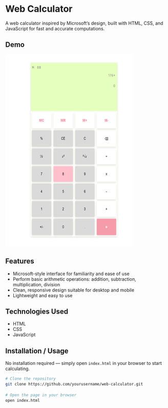 # Web Calculator

A web calculator inspired by Microsoft’s design, built with HTML, CSS, and JavaScript for fast and accurate computations.

## Demo

<img src="screenshots/Untitled-1.png" width="400" height="600" />

## Features

- Microsoft-style interface for familiarity and ease of use
- Perform basic arithmetic operations: addition, subtraction, multiplication, division
- Clean, responsive design suitable for desktop and mobile
- Lightweight and easy to use

## Technologies Used

- HTML
- CSS
- JavaScript

## Installation / Usage

No installation required — simply open `index.html` in your browser to start calculating.

```bash
# Clone the repository
git clone https://github.com/yourusername/web-calculator.git

# Open the page in your browser
open index.html
